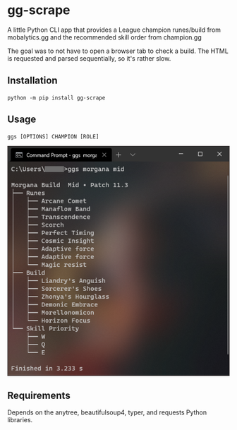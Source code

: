 # gg-scrape
A little Python CLI app that provides a League champion runes/build from mobalytics.gg and the recommended skill order from champion.gg

The goal was to not have to open a browser tab to check a build.
The HTML is requested and parsed sequentially, so it's rather slow.

## Installation
```
python -m pip install gg-scrape
```

## Usage
```
ggs [OPTIONS] CHAMPION [ROLE]
```

![screenshot of the app in use](img/Capture.PNG)

## Requirements
Depends on the anytree, beautifulsoup4, typer, and requests Python libraries.

